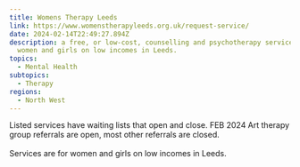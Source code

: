 ```yaml
---
title: Womens Therapy Leeds
link: https://www.womenstherapyleeds.org.uk/request-service/
date: 2024-02-14T22:49:27.894Z
description: a free, or low-cost, counselling and psychotherapy service for
  women and girls on low incomes in Leeds.
topics:
  - Mental Health
subtopics:
  - Therapy
regions:
  - North West
---
```


Listed services have waiting lists that open and close. FEB 2024 Art therapy group referrals are open, most other referrals are closed. \
\
S﻿ervices are for women and girls on low incomes in Leeds.
